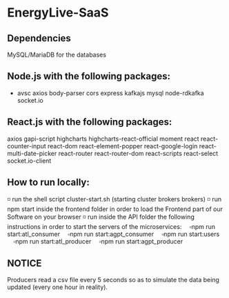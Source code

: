 # EnergyLive-SaaS
## Dependencies
MySQL/MariaDB for the databases

## Node.js with the following packages:

* avsc
axios
body-parser
cors
express
kafkajs
mysql
node-rdkafka
socket.io
## React.js with the following packages:

axios
gapi-script
highcharts
highcharts-react-official
moment
react
react-counter-input
react-dom
react-element-popper
react-google-login
react-multi-date-picker
react-router
react-router-dom
react-scripts
react-select
socket.io-client
## How to run locally:
◽ run the shell script cluster-start.sh (starting cluster brokers brokers)
◽ run npm start inside the frontend folder in order to load the Frontend part of our Software on your browser
◽ run inside the API folder the following instructions in order to start the servers of the microservices:
 ▫️npm run start:atl_consumer
 ▫️npm run start:agpt_consumer
 ▫️npm run start:users
 ▫️npm run start:atl_producer
 ▫️npm run start:agpt_producer

## NOTICE
Producers read a csv file every 5 seconds so as to simulate the data being updated (every one hour in reality).
